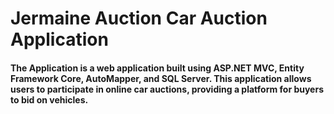 # Jermaine Auction Car Auction Application
#### The Application is a web application built using ASP.NET MVC, Entity Framework Core, AutoMapper, and SQL Server. This application allows users to participate in online car auctions, providing a platform for buyers to bid on vehicles.
